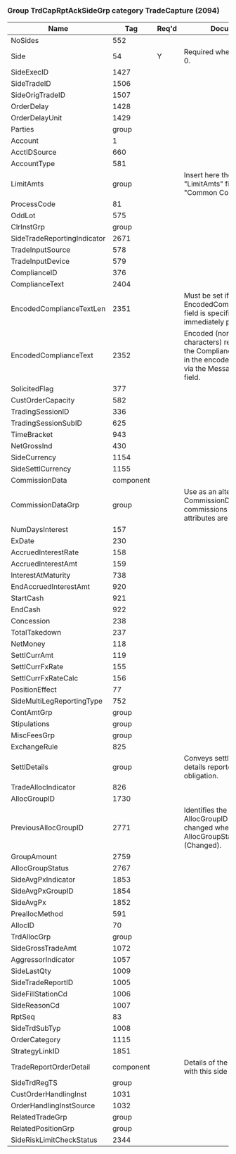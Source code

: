### Group TrdCapRptAckSideGrp category TradeCapture (2094)

| Name                        | Tag       | Req'd | Documentation                                                                                                                               |
|-----------------------------|-----------|----------|-------------------------------------------------------------------------------------------------------------------------------|
| NoSides                     | 552       |       |                                                                                                                                |
| Side                        | 54        |   Y   | Required when NoSides(552) > 0.                                                                                                                     |
| SideExecID                  | 1427      |       |                                                                                                                                |
| SideTradeID                 | 1506      |       |                                                                                                                                |
| SideOrigTradeID             | 1507      |       |                                                                                                                                |
| OrderDelay                  | 1428      |       |                                                                                                                                |
| OrderDelayUnit              | 1429      |       |                                                                                                                                |
| Parties                     | group     |       |                                                                                                                                |
| Account                     | 1         |       |                                                                                                                                |
| AcctIDSource                | 660       |       |                                                                                                                                |
| AccountType                 | 581       |       |                                                                                                                                |
| LimitAmts                   | group     |       | Insert here the set of "LimitAmts" field defined in "Common Components"                                                                             |
| ProcessCode                 | 81        |       |                                                                                                                                |
| OddLot                      | 575       |       |                                                                                                                                |
| ClrInstGrp                  | group     |       |                                                                                                                                |
| SideTradeReportingIndicator | 2671      |       |                                                                                                                                |
| TradeInputSource            | 578       |       |                                                                                                                                |
| TradeInputDevice            | 579       |       |                                                                                                                                |
| ComplianceID                | 376       |       |                                                                                                                                |
| ComplianceText              | 2404      |       |                                                                                                                                |
| EncodedComplianceTextLen    | 2351      |       | Must be set if EncodedComplianceText(2352) field is specified and must immediately precede it.                                                      |
| EncodedComplianceText       | 2352      |       | Encoded (non-ASCII characters) representation of the ComplianceText(2404) field in the encoded format specified via the MessageEncoding(347) field. |
| SolicitedFlag               | 377       |       |                                                                                                                                |
| CustOrderCapacity           | 582       |       |                                                                                                                                |
| TradingSessionID            | 336       |       |                                                                                                                                |
| TradingSessionSubID         | 625       |       |                                                                                                                                |
| TimeBracket                 | 943       |       |                                                                                                                                |
| NetGrossInd                 | 430       |       |                                                                                                                                |
| SideCurrency                | 1154      |       |                                                                                                                                |
| SideSettlCurrency           | 1155      |       |                                                                                                                                |
| CommissionData              | component |       |                                                                                                                                |
| CommissionDataGrp           | group     |       | Use as an alternative to CommissionData if multiple commissions or enhanced attributes are needed.                                                  |
| NumDaysInterest             | 157       |       |                                                                                                                                |
| ExDate                      | 230       |       |                                                                                                                                |
| AccruedInterestRate         | 158       |       |                                                                                                                                |
| AccruedInterestAmt          | 159       |       |                                                                                                                                |
| InterestAtMaturity          | 738       |       |                                                                                                                                |
| EndAccruedInterestAmt       | 920       |       |                                                                                                                                |
| StartCash                   | 921       |       |                                                                                                                                |
| EndCash                     | 922       |       |                                                                                                                                |
| Concession                  | 238       |       |                                                                                                                                |
| TotalTakedown               | 237       |       |                                                                                                                                |
| NetMoney                    | 118       |       |                                                                                                                                |
| SettlCurrAmt                | 119       |       |                                                                                                                                |
| SettlCurrFxRate             | 155       |       |                                                                                                                                |
| SettlCurrFxRateCalc         | 156       |       |                                                                                                                                |
| PositionEffect              | 77        |       |                                                                                                                                |
| SideMultiLegReportingType   | 752       |       |                                                                                                                                |
| ContAmtGrp                  | group     |       |                                                                                                                                |
| Stipulations                | group     |       |                                                                                                                                |
| MiscFeesGrp                 | group     |       |                                                                                                                                |
| ExchangeRule                | 825       |       |                                                                                                                                |
| SettlDetails                | group     |       | Conveys settlement account details reported as part of obligation.                                                                                  |
| TradeAllocIndicator         | 826       |       |                                                                                                                                |
| AllocGroupID                | 1730      |       |                                                                                                                                |
| PreviousAllocGroupID        | 2771      |       | Identifies the previous AllocGroupID(1730) being changed when AllocGroupStatus(2767)=3 (Changed).                                                   |
| GroupAmount                 | 2759      |       |                                                                                                                                |
| AllocGroupStatus            | 2767      |       |                                                                                                                                |
| SideAvgPxIndicator          | 1853      |       |                                                                                                                                |
| SideAvgPxGroupID            | 1854      |       |                                                                                                                                |
| SideAvgPx                   | 1852      |       |                                                                                                                                |
| PreallocMethod              | 591       |       |                                                                                                                                |
| AllocID                     | 70        |       |                                                                                                                                |
| TrdAllocGrp                 | group     |       |                                                                                                                                |
| SideGrossTradeAmt           | 1072      |       |                                                                                                                                |
| AggressorIndicator          | 1057      |       |                                                                                                                                |
| SideLastQty                 | 1009      |       |                                                                                                                                |
| SideTradeReportID           | 1005      |       |                                                                                                                                |
| SideFillStationCd           | 1006      |       |                                                                                                                                |
| SideReasonCd                | 1007      |       |                                                                                                                                |
| RptSeq                      | 83        |       |                                                                                                                                |
| SideTrdSubTyp               | 1008      |       |                                                                                                                                |
| OrderCategory               | 1115      |       |                                                                                                                                |
| StrategyLinkID              | 1851      |       |                                                                                                                                |
| TradeReportOrderDetail      | component |       | Details of the order associated with this side of the trade.                                                                                        |
| SideTrdRegTS                | group     |       |                                                                                                                                |
| CustOrderHandlingInst       | 1031      |       |                                                                                                                                |
| OrderHandlingInstSource     | 1032      |       |                                                                                                                                |
| RelatedTradeGrp             | group     |       |                                                                                                                                |
| RelatedPositionGrp          | group     |       |                                                                                                                                |
| SideRiskLimitCheckStatus    | 2344      |       |                                                                                                                                |


